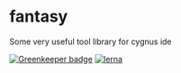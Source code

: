 # fantasy
Some very useful tool library for cygnus ide

[![Greenkeeper badge](https://badges.greenkeeper.io/pigcan/extra-watch-webpack-plugin.svg)](https://greenkeeper.io/) [![lerna](https://img.shields.io/badge/maintained%20with-lerna-cc00ff.svg)](https://lernajs.io/)
